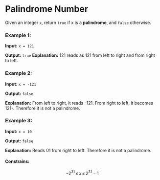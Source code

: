 # Palindrome Number

Given an integer ```x```, return ```true``` if x is a **palindrome**, and ```false``` otherwise.

### Example 1:

**Input:** ```x = 121```

**Output:** ```true```
**Explanation:** 
121 reads as 121 from left to right and from right to left.

### Example 2:

**Input:** ```x = -121```

**Output:** ```false```

**Explanation:**
From left to right, it reads -121. From right to left, it becomes 121-. Therefore it is not a palindrome.

### Example 3:

**Input:** ```x = 10```

**Output:** ```false```

**Explanation:** 
Reads 01 from right to left. Therefore it is not a palindrome.

#### Constrains:
$$
-2^{31} \, \le \, x \, \le \, 2^{31} - 1
$$